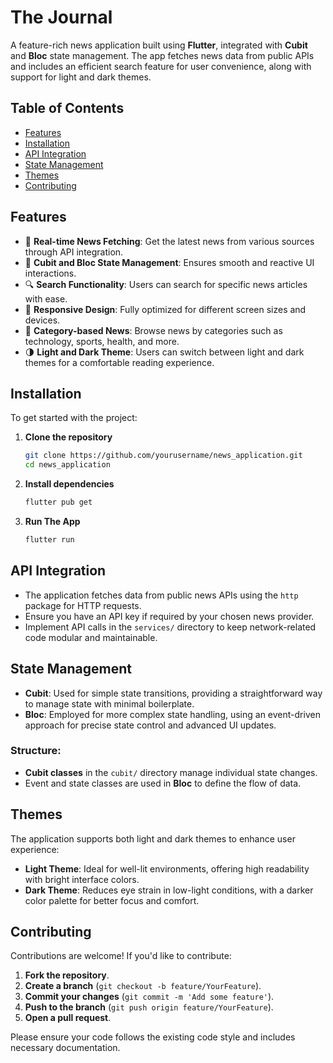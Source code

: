 # The Journal 

A feature-rich news application built using **Flutter**, integrated with **Cubit** and **Bloc** state management. The app fetches news data from public APIs and includes an efficient search feature for user convenience, along with support for light and dark themes.

## Table of Contents
- [Features](#features)
- [Installation](#installation)
- [API Integration](#api-integration)
- [State Management](#state-management)
- [Themes](#themes)
- [Contributing](#contributing)

## Features

- 📰 **Real-time News Fetching**: Get the latest news from various sources through API integration.
- 🔄 **Cubit and Bloc State Management**: Ensures smooth and reactive UI interactions.
- 🔍 **Search Functionality**: Users can search for specific news articles with ease.
- 📱 **Responsive Design**: Fully optimized for different screen sizes and devices.
- 📑 **Category-based News**: Browse news by categories such as technology, sports, health, and more.
- 🌗 **Light and Dark Theme**: Users can switch between light and dark themes for a comfortable reading experience.

## Installation

To get started with the project:

1. **Clone the repository**
   ```bash
   git clone https://github.com/yourusername/news_application.git
   cd news_application
   
2. **Install dependencies**
   ```bash
   flutter pub get
   
3. **Run The App**
   ```bash
   flutter run
   
## API Integration

- The application fetches data from public news APIs using the `http` package for HTTP requests.
- Ensure you have an API key if required by your chosen news provider.
- Implement API calls in the `services/` directory to keep network-related code modular and maintainable.

## State Management

- **Cubit**: Used for simple state transitions, providing a straightforward way to manage state with minimal boilerplate.
- **Bloc**: Employed for more complex state handling, using an event-driven approach for precise state control and advanced UI updates.

### Structure:
- **Cubit classes** in the `cubit/` directory manage individual state changes.
- Event and state classes are used in **Bloc** to define the flow of data.

## Themes

The application supports both light and dark themes to enhance user experience:

- **Light Theme**: Ideal for well-lit environments, offering high readability with bright interface colors.
- **Dark Theme**: Reduces eye strain in low-light conditions, with a darker color palette for better focus and comfort.

## Contributing

Contributions are welcome! If you'd like to contribute:

1. **Fork the repository**.
2. **Create a branch** (`git checkout -b feature/YourFeature`).
3. **Commit your changes** (`git commit -m 'Add some feature'`).
4. **Push to the branch** (`git push origin feature/YourFeature`).
5. **Open a pull request**.

Please ensure your code follows the existing code style and includes necessary documentation.


   
